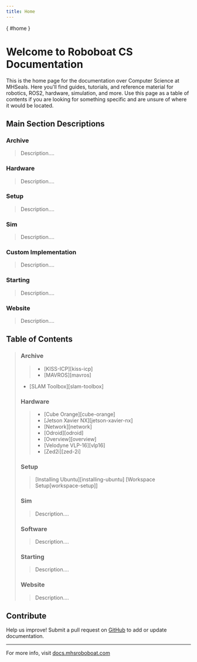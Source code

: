 ```yaml
---
title: Home
---
```

[](){ #home }
# Welcome to Roboboat CS Documentation

This is the home page for the documentation over Computer Science at MHSeals. Here you'll find guides, tutorials, and reference material for robotics, ROS2, hardware, simulation, and more. Use this page as a table of contents if you are looking for something specific and are unsure of where it would be located.

## Main Section Descriptions

### Archive
>Description....
### Hardware
>Description....
### Setup
>Description....
### Sim
>Description....
### Custom Implementation
>Description....
### Starting
>Description....
### Website
>Description....

## Table of Contents

>### Archive
>>- [KISS-ICP][kiss-icp]
>>- [MAVROS][mavros]
>- [SLAM Toolbox][slam-toolbox]
>### Hardware
>>- [Cube Orange][cube-orange]
>>- [Jetson Xavier NX][jetson-xavier-nx]
>>- [Network][network]
>>- [Odroid][odroid]
>>- [Overview][overview]
>>- [Velodyne VLP-16][vlp16]
>>- [Zed2i][zed-2i]
>### Setup
>>[Installing Ubuntu][installing-ubuntu]
>>[Workspace Setup[workspace-setup]]
>### Sim
>>Description....
>### Software
>>Description....
>### Starting
>>Description....
>### Website
>>Description....

## Contribute

Help us improve! Submit a pull request on [GitHub](https://github.com/MHSeals/docs) to add or update documentation.

---
For more info, visit [docs.mhsroboboat.com](https://docs.mhsroboboat.com)
